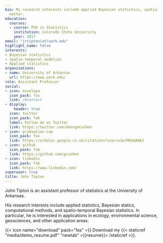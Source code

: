 ```yaml
---
bio: My research interests include applied Bayesian statistics, spatial and spatio-temporal data analysis, and computational Bayesian methods
  matter.
education:
  courses:
  - course: PhD in Statistics
    institution: Colorado State University
    year: 2017
email: "jrtipton(at)uark.edu"
highlight_name: false
interests:
- Bayesian statistics
- Spatio-temporal modelsin
- Applied statistics
organizations:
- name: University of Arkansas
  url: https://www.uark.edu/
role: Assistant Professor
social:
- icon: envelope
  icon_pack: fas
  link: /#contact
- display:
    header: true
  icon: twitter
  icon_pack: fab
  label: Follow me on Twitter
  link: https://twitter.com/GeorgeCushen
- icon: graduation-cap
  icon_pack: fas
  link: https://scholar.google.co.uk/citations?user=sIwtMXoAAAAJ
- icon: github
  icon_pack: fab
  link: https://github.com/gcushen
- icon: linkedin
  icon_pack: fab
  link: https://www.linkedin.com/
superuser: true
title: John Tipton
---
```


John Tipton is an assistant professor of statistics at the University of Arkansas.

His research interests include applied statistics, Bayesian statics, computational methods, and spatio-temporal Bayesian statistics. In particular, he is interested in applications in ecology, environmental science, geosciences, and other application areas.


{{< icon name="download" pack="fas" >}} Download my {{< staticref "media/demo_resume.pdf" "newtab" >}}resumé{{< /staticref >}}.
